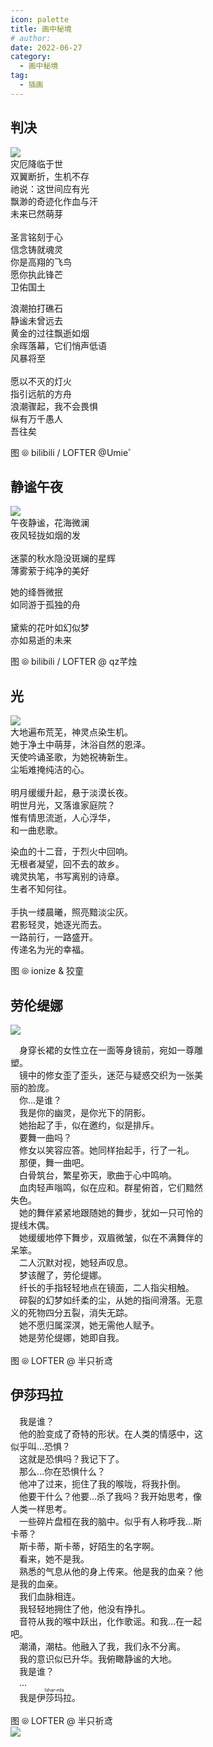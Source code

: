 ```yaml
---
icon: palette
title: 画中秘境
# author:
date: 2022-06-27
category:
  - 画中秘境
tag:
  - 插画
---
```


## 判决

<img src="./res/艾丽妮.jpg">

<div class="centering textkai flexbox">
  <div style="margin-bottom:1em">
    灾厄降临于世<br>
    双翼断折，生机不存<br>
    祂说：这世间应有光<br>
    飘渺的奇迹化作血与汗<br>
    未来已然萌芽<br>
    <br>
    圣言铭刻于心<br>
    信念铸就魂灵<br>
    你是高翔的飞鸟<br>
    愿你执此锋芒<br>
    卫佑国土
  </div>
  <div>
    浪潮拍打礁石<br>
    静谧未曾远去<br>
    黄金的过往飘逝如烟<br>
    余晖落幕，它们悄声低语<br>
    风暴将至<br>
    <br>
    愿以不灭的灯火<br>
    指引远航的方舟<br>
    浪潮骤起，我不会畏惧<br>
    纵有万千愚人<br>
    吾往矣
  </div>
</div>

图 ⦾ bilibili / LOFTER @Umie゜

## 静谧午夜

<img src="./res/mudrock.jpg">

<div class="centering textkai flexbox">
  <div style="margin-bottom:1em">
    午夜静谧，花海微澜<br>
    夜风轻拢如烟的发<br>
    <br>
    迷蒙的秋水隐没斑斓的星辉<br>
    薄雾萦于纯净的美好
  </div>
  <div>
    她的绛唇微抿<br>
    如同游于孤独的舟<br>
    <br>
    黛紫的花叶如幻似梦<br>
    亦如易逝的未来
  </div>
</div>

图 ⦾ bilibili / LOFTER @ qz芊烛

## 光

<img src="./res/铃兰.jpg">

<div class="centering textkai flexbox">
  <div style="margin-bottom:1em">
    大地遍布荒芜，神灵点染生机。<br>
    她于净土中萌芽，沐浴自然的恩泽。<br>
    天使吟诵圣歌，为她祝祷新生。<br>
    尘垢难掩纯洁的心。<br>
<br>
    明月缓缓升起，悬于淡漠长夜。<br>
    明世月光，又落谁家庭院？<br>
    惟有情思流逝，人心浮华，<br>
    和一曲悲歌。
  </div>
  <div>
    染血的十二音，于烈火中回响。<br>
    无根者凝望，回不去的故乡。<br>
    魂灵执笔，书写离别的诗章。<br>
    生者不知何往。<br>
    <br>
    手执一缕晨曦，照亮黯淡尘灰。<br>
    君影轻灵，她逐光而去。<br>
    一路前行，一路盛开。<br>
    传递名为光的幸福。<br>
  </div>
</div>

图 ⦾ ionize & 狡童

## 劳伦缇娜

<div class="textkai flexbox">
  <div style="margin-bottom:1em;width:38%;min-width:240px">
<img src="./res/鲨.png" >
  </div>
  <div style="width:60%;min-width:320px">
    &emsp;身穿长裙的女性立在一面等身镜前，宛如一尊雕塑。<br>
    &emsp;镜中的修女歪了歪头，迷茫与疑惑交织为一张美丽的脸庞。<br>
    &emsp;你…是谁？<br>
    &emsp;我是你的幽灵，是你光下的阴影。<br>
    &emsp;她抬起了手，似在邀约，似是排斥。<br>
    &emsp;要舞一曲吗？<br>
    &emsp;修女以笑容应答。她同样抬起手，行了一礼。<br>
    &emsp;那便，舞一曲吧。<br>
    &emsp;白骨筑台，繁星弥天，歌曲于心中鸣响。<br>
    &emsp;血肉轻声嗡鸣，似在应和。群星俯首，它们黯然失色。<br>
    &emsp;她的舞伴紧紧地跟随她的舞步，犹如一只可怜的提线木偶。<br>
    &emsp;她缓缓地停下舞步，双眉微皱，似在不满舞伴的呆笨。<br>
    &emsp;二人沉默对视，她轻声叹息。<br>
    &emsp;梦该醒了，劳伦缇娜。<br>
    &emsp;纤长的手指轻轻地点在镜面，二人指尖相触。<br>
    &emsp;碎裂的幻梦如纤柔的尘，从她的指间滑落。无意义的死物四分五裂，消失无踪。<br>
    &emsp;她不愿归属深溟，她无需他人赋予。<br>
    &emsp;她是劳伦缇娜，她即自我。<br><br>图 ⦾ LOFTER @ 半只祈鸢
  </div>
</div>

## 伊莎玛拉

<div class="textkai flexbox">
  <div style="width:60%;min-width:320px">
    &emsp;我是谁？<br>
    &emsp;他的脸变成了奇特的形状。在人类的情感中，这似乎叫…恐惧？<br>
    &emsp;这就是恐惧吗？我记下了。<br>
    &emsp;那么…你在恐惧什么？<br>
    &emsp;他冲了过来，扼住了我的喉咙，将我扑倒。<br>
    &emsp;他要干什么？他要…杀了我吗？我开始思考，像人类一样思考。<br>
    &emsp;一些碎片盘桓在我的脑中。似乎有人称呼我…斯卡蒂？<br>
    &emsp;斯卡蒂，斯卡蒂，好陌生的名字啊。<br>
    &emsp;看来，她不是我。<br>
    &emsp;熟悉的气息从他的身上传来。他是我的血亲？他是我的血亲。<br>
    &emsp;我们血脉相连。<br>
    &emsp;我轻轻地拥住了他，他没有挣扎。<br>
    &emsp;音符从我的喉中跃出，化作歌谣。和我…在一起吧。<br>
    &emsp;潮涌，潮枯。他融入了我，我们永不分离。<br>
    &emsp;我的意识似已升华。我俯瞰静谧的大地。<br>
    &emsp;我是谁？<br>
    &emsp;…<br>
    &emsp;我是<ruby>伊莎玛拉<rp>(</rp><rt>Ishar-mla</rt><rp>)</rp></ruby>。<br><br>
    图 ⦾ LOFTER @ 半只祈鸢
  </div>
  <div style="margin-bottom:1em;width:38%;min-width:240px">
    <img src="./res/蒂升华.png" >
  </div>
</div>